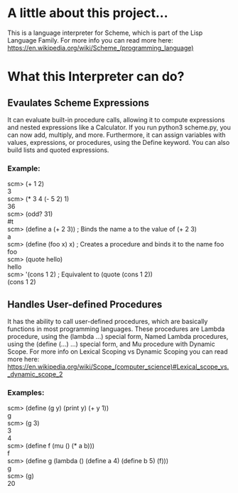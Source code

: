 # A little about this project...

This is a language interpreter for Scheme, which is part of the Lisp Language Family. For more info you can read more here: https://en.wikipedia.org/wiki/Scheme_(programming_language)



# What this Interpreter can do?

## Evaulates Scheme Expressions
It can evaluate built-in procedure calls, allowing it to compute expressions and nested expressions like a Calculator. If you run python3 scheme.py, you can now add, multiply, and more. Furthermore, it can assign variables with values, expressions, or procedures, using the Define keyword. You can also build lists and quoted expressions.

### Example:    
scm> (+ 1 2)  
3   
scm> (* 3 4 (- 5 2) 1)  
36    
scm> (odd? 31)  
#t    
scm> (define a (+ 2 3))   ; Binds the name a to the value of (+ 2 3)  
a     
scm> (define (foo x) x)   ; Creates a procedure and binds it to the name foo  
foo   
scm> (quote hello)    
hello     
scm> '(cons 1 2)  ; Equivalent to (quote (cons 1 2))    
(cons 1 2)    


## Handles User-defined Procedures
It has the ability to call user-defined procedures, which are basically functions in most programming languages. These procedures are Lambda procedure, using the (lambda ...) special form, Named Lambda procedures, using the (define (...) ...) special form, and Mu procedure with Dynamic Scope. For more info on Lexical Scoping vs Dynamic Scoping you can read more here: https://en.wikipedia.org/wiki/Scope_(computer_science)#Lexical_scope_vs._dynamic_scope_2

### Examples:   
scm> (define (g y) (print y) (+ y 1))   
g   
scm> (g 3)    
3   
4   
scm> (define f (mu () (* a b)))   
f   
scm> (define g (lambda () (define a 4) (define b 5) (f)))   
g   
scm> (g)    
20    

